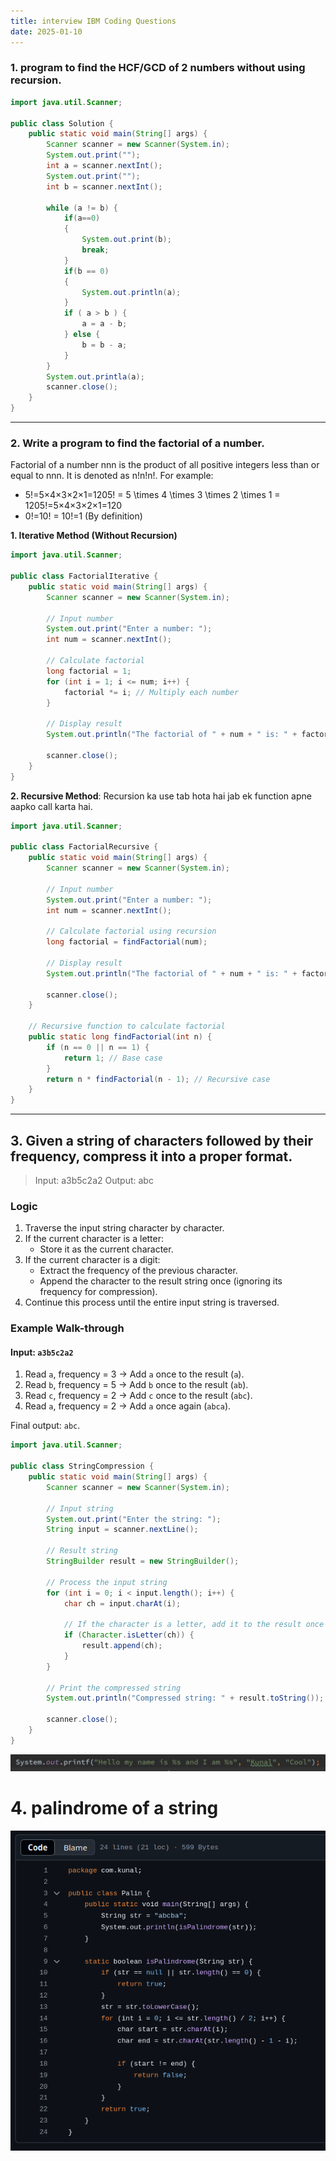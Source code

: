 ```yaml
---
title: interview IBM Coding Questions
date: 2025-01-10
---
```


### 1.  program to find the HCF/GCD of 2 numbers without using recursion.

```java
import java.util.Scanner;

public class Solution {
	public static void main(String[] args) {
		Scanner scanner = new Scanner(System.in);
		System.out.print("");
		int a = scanner.nextInt();
		System.out.print("");
		int b = scanner.nextInt();
		
		while (a != b) {
			if(a==0)
			{
				System.out.print(b);
				break;
			}
			if(b == 0)
			{
				System.out.println(a);
			}
			if ( a > b ) {
				a = a - b;
			} else {
				b = b - a; 
			}
		}
		System.out.printla(a);
		scanner.close();
	}
}
```

---
### 2.  Write a program to find the factorial of a number.

Factorial of a number nnn is the product of all positive integers less than or equal to nnn. It is denoted as n!n!n!. For example:

- 5!=5×4×3×2×1=1205! = 5 \times 4 \times 3 \times 2 \times 1 = 1205!=5×4×3×2×1=120
- 0!=10! = 10!=1 (By definition)


**1. Iterative Method (Without Recursion)**

```java
import java.util.Scanner;

public class FactorialIterative {
    public static void main(String[] args) {
        Scanner scanner = new Scanner(System.in);

        // Input number
        System.out.print("Enter a number: ");
        int num = scanner.nextInt();

        // Calculate factorial
        long factorial = 1;
        for (int i = 1; i <= num; i++) {
            factorial *= i; // Multiply each number
        }

        // Display result
        System.out.println("The factorial of " + num + " is: " + factorial);

        scanner.close();
    }
}
```

 **2. Recursive Method**:
Recursion ka use tab hota hai jab ek function apne aapko call karta hai.

```java
import java.util.Scanner;

public class FactorialRecursive {
    public static void main(String[] args) {
        Scanner scanner = new Scanner(System.in);

        // Input number
        System.out.print("Enter a number: ");
        int num = scanner.nextInt();

        // Calculate factorial using recursion
        long factorial = findFactorial(num);

        // Display result
        System.out.println("The factorial of " + num + " is: " + factorial);

        scanner.close();
    }

    // Recursive function to calculate factorial
    public static long findFactorial(int n) {
        if (n == 0 || n == 1) {
            return 1; // Base case
        }
        return n * findFactorial(n - 1); // Recursive case
    }
}
```

---
## 3. Given a string of characters followed by their frequency, compress it into a proper format.

>Input: 
	a3b5c2a2
>Output:
	abc


### **Logic**

1. Traverse the input string character by character.
2. If the current character is a letter:
    - Store it as the current character.
3. If the current character is a digit:
    - Extract the frequency of the previous character.
    - Append the character to the result string once (ignoring its frequency for compression).
4. Continue this process until the entire input string is traversed.

### **Example Walk-through**

#### Input: `a3b5c2a2`

1. Read `a`, frequency = 3 → Add `a` once to the result (`a`).
2. Read `b`, frequency = 5 → Add `b` once to the result (`ab`).
3. Read `c`, frequency = 2 → Add `c` once to the result (`abc`).
4. Read `a`, frequency = 2 → Add `a` once again (`abca`).

Final output: `abc`.

```java
import java.util.Scanner;

public class StringCompression {
    public static void main(String[] args) {
        Scanner scanner = new Scanner(System.in);

        // Input string
        System.out.print("Enter the string: ");
        String input = scanner.nextLine();

        // Result string
        StringBuilder result = new StringBuilder();

        // Process the input string
        for (int i = 0; i < input.length(); i++) {
            char ch = input.charAt(i);

            // If the character is a letter, add it to the result once
            if (Character.isLetter(ch)) {
                result.append(ch);
            }
        }

        // Print the compressed string
        System.out.println("Compressed string: " + result.toString());

        scanner.close();
    }
}
```

![alt text](Pastedimage20241220173803.png)

# 4. palindrome of a string

![alt text](Pastedimage20241220201956.png)
